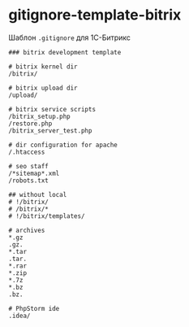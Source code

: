 # gitignore-template-bitrix
Шаблон `.gitignore` для 1С-Битрикс

```
### bitrix development template

# bitrix kernel dir
/bitrix/

# bitrix upload dir
/upload/

# bitrix service scripts
/bitrix_setup.php
/restore.php
/bitrix_server_test.php

# dir configuration for apache
/.htaccess

# seo staff
/*sitemap*.xml
/robots.txt

## without local
# !/bitrix/
# /bitrix/*
# !/bitrix/templates/

# archives
*.gz
.gz.
*.tar
.tar.
*.rar
*.zip
*.7z
*.bz
.bz.

# PhpStorm ide
.idea/
```
